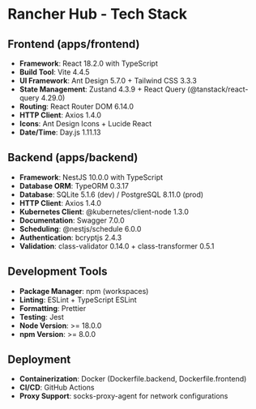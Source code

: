 # Rancher Hub - Tech Stack

## Frontend (apps/frontend)
- **Framework**: React 18.2.0 with TypeScript
- **Build Tool**: Vite 4.4.5
- **UI Framework**: Ant Design 5.7.0 + Tailwind CSS 3.3.3
- **State Management**: Zustand 4.3.9 + React Query (@tanstack/react-query 4.29.0)
- **Routing**: React Router DOM 6.14.0
- **HTTP Client**: Axios 1.4.0
- **Icons**: Ant Design Icons + Lucide React
- **Date/Time**: Day.js 1.11.13

## Backend (apps/backend)
- **Framework**: NestJS 10.0.0 with TypeScript
- **Database ORM**: TypeORM 0.3.17
- **Database**: SQLite 5.1.6 (dev) / PostgreSQL 8.11.0 (prod)
- **HTTP Client**: Axios 1.4.0
- **Kubernetes Client**: @kubernetes/client-node 1.3.0
- **Documentation**: Swagger 7.0.0
- **Scheduling**: @nestjs/schedule 6.0.0
- **Authentication**: bcryptjs 2.4.3
- **Validation**: class-validator 0.14.0 + class-transformer 0.5.1

## Development Tools
- **Package Manager**: npm (workspaces)
- **Linting**: ESLint + TypeScript ESLint
- **Formatting**: Prettier
- **Testing**: Jest
- **Node Version**: >= 18.0.0
- **npm Version**: >= 8.0.0

## Deployment
- **Containerization**: Docker (Dockerfile.backend, Dockerfile.frontend)
- **CI/CD**: GitHub Actions
- **Proxy Support**: socks-proxy-agent for network configurations